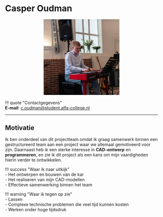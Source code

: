 # Casper Oudman  

<div align="center">  
  <img src="docs\Casper\Assets\Casper.jpg" alt="Casper Oudman" width="250px">  
</div>  

!!! quote "Contactgegevens"  
    **E-mail**: c.oudman@student.alfa-college.nl  

---  

## Motivatie  
Ik ben onderdeel van dit projectteam omdat ik graag samenwerk binnen een gestructureerd team aan een project waar we allemaal gemotiveerd voor zijn. Daarnaast heb ik een sterke interesse in **CAD-ontwerp** en **programmeren**, en zie ik dit project als een kans om mijn vaardigheden hierin verder te ontwikkelen.  

!!! success "Waar ik naar uitkijk"  
    - Het ontwerpen en bouwen van de kar  
    - Het realiseren van mijn CAD-modellen  
    - Effectieve samenwerking binnen het team  

!!! warning "Waar ik tegen op zie"  
    - Lassen  
    - Complexe technische problemen die veel tijd kunnen kosten  
    - Werken onder hoge tijdsdruk  